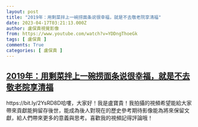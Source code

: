 ```yaml
---
layout: post
title: "2019年：用剩菜拌上一碗捞面条说很幸福，就是不去敬老院享清福"
date: 2023-04-17T03:21:13.000Z
author: 盧保貴視覺影像
from: https://www.youtube.com/watch?v=YDDngThoeGk
tags: [ 盧保貴 ]
comments: True
categories: [ 盧保貴 ]
---
```

<!--1681701673000-->
[2019年：用剩菜拌上一碗捞面条说很幸福，就是不去敬老院享清福](https://www.youtube.com/watch?v=YDDngThoeGk)
------

<div>
https://bit.ly/2YsRD8D哈嘍，大家好！我是盧寶貴！我拍攝的視頻希望能給大家帶來貢獻能夠留存後世，能成為後人對現在的歷史參考期待影像能為將來保留文獻，給人們帶來更多的意義與思考。喜歡我的視頻記得評論哦！
</div>
